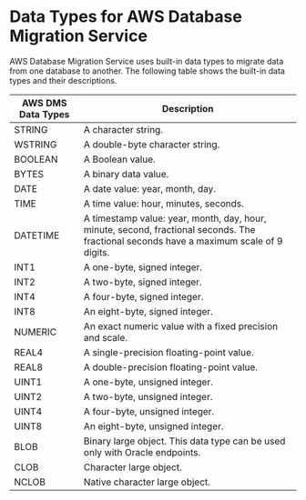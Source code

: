 # Data Types for AWS Database Migration Service<a name="CHAP_Reference.DataTypes"></a>

AWS Database Migration Service uses built\-in data types to migrate data from one database to another\. The following table shows the built\-in data types and their descriptions\.


|  AWS DMS Data Types  |  Description  | 
| --- | --- | 
|  STRING  |  A character string\.  | 
|  WSTRING  |  A double\-byte character string\.  | 
|  BOOLEAN  |  A Boolean value\.  | 
|  BYTES  |  A binary data value\.  | 
|  DATE  |  A date value: year, month, day\.  | 
|  TIME  |  A time value: hour, minutes, seconds\.  | 
|  DATETIME  |  A timestamp value: year, month, day, hour, minute, second, fractional seconds\. The fractional seconds have a maximum scale of 9 digits\.  | 
|  INT1  |  A one\-byte, signed integer\.  | 
|  INT2  |  A two\-byte, signed integer\.  | 
|  INT4  |  A four\-byte, signed integer\.  | 
|  INT8  |  An eight\-byte, signed integer\.  | 
|  NUMERIC   |  An exact numeric value with a fixed precision and scale\.  | 
|  REAL4  |  A single\-precision floating\-point value\.  | 
|  REAL8  |  A double\-precision floating\-point value\.  | 
|  UINT1  |  A one\-byte, unsigned integer\.  | 
|  UINT2  |  A two\-byte, unsigned integer\.  | 
|  UINT4  |  A four\-byte, unsigned integer\.  | 
|  UINT8  |  An eight\-byte, unsigned integer\.  | 
|  BLOB  |   Binary large object\. This data type can be used only with Oracle endpoints\.  | 
|  CLOB  |  Character large object\.    | 
|  NCLOB  |  Native character large object\.    | 
